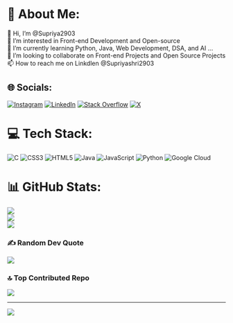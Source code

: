 # 💫 About Me:
👋 Hi, I’m @Supriya2903<br>👀 I’m interested in Front-end Development and Open-source<br>🌱 I’m currently learning Python, Java, Web Development, DSA, and AI ...<br>💞️ I’m looking to collaborate on Front-end Projects and Open Source Projects<br>📫 How to reach me on Linkdlen @Supriyashri2903 


## 🌐 Socials:
[![Instagram](https://img.shields.io/badge/Instagram-%23E4405F.svg?logo=Instagram&logoColor=white)](https://instagram.com/https://www.instagram.com/supriyashri2903/) [![LinkedIn](https://img.shields.io/badge/LinkedIn-%230077B5.svg?logo=linkedin&logoColor=white)](https://linkedin.com/in/https://www.linkedin.com/in/supriya-shri/) [![Stack Overflow](https://img.shields.io/badge/-Stackoverflow-FE7A16?logo=stack-overflow&logoColor=white)](https://stackoverflow.com/users/https://stackoverflow.com/users/20816086/supriya-shri) [![X](https://img.shields.io/badge/X-black.svg?logo=X&logoColor=white)](https://x.com/https://twitter.com/Supriya_shri_) 

# 💻 Tech Stack:
![C](https://img.shields.io/badge/c-%2300599C.svg?style=for-the-badge&logo=c&logoColor=white) ![CSS3](https://img.shields.io/badge/css3-%231572B6.svg?style=for-the-badge&logo=css3&logoColor=white) ![HTML5](https://img.shields.io/badge/html5-%23E34F26.svg?style=for-the-badge&logo=html5&logoColor=white) ![Java](https://img.shields.io/badge/java-%23ED8B00.svg?style=for-the-badge&logo=openjdk&logoColor=white) ![JavaScript](https://img.shields.io/badge/javascript-%23323330.svg?style=for-the-badge&logo=javascript&logoColor=%23F7DF1E) ![Python](https://img.shields.io/badge/python-3670A0?style=for-the-badge&logo=python&logoColor=ffdd54) ![Google Cloud](https://img.shields.io/badge/GoogleCloud-%234285F4.svg?style=for-the-badge&logo=google-cloud&logoColor=white)
# 📊 GitHub Stats:
![](https://github-readme-stats.vercel.app/api?username=Supriya2903&theme=dark&hide_border=false&include_all_commits=false&count_private=false)<br/>
![](https://github-readme-streak-stats.herokuapp.com/?user=Supriya2903&theme=dark&hide_border=false)<br/>
![](https://github-readme-stats.vercel.app/api/top-langs/?username=Supriya2903&theme=dark&hide_border=false&include_all_commits=false&count_private=false&layout=compact)

### ✍️ Random Dev Quote
![](https://quotes-github-readme.vercel.app/api?type=horizontal&theme=radical)

### 🔝 Top Contributed Repo
![](https://github-contributor-stats.vercel.app/api?username=Supriya2903&limit=5&theme=dark&combine_all_yearly_contributions=true)

---
[![](https://visitcount.itsvg.in/api?id=Supriya2903&icon=0&color=0)](https://visitcount.itsvg.in)

<!-- Proudly created with GPRM ( https://gprm.itsvg.in ) -->

